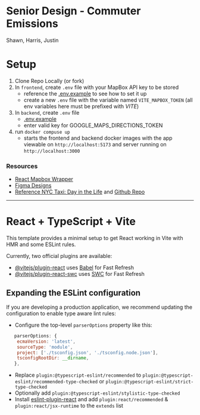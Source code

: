 # Senior Design - Commuter Emissions
Shawn, Harris, Justin

# Setup
1. Clone Repo Locally (or fork)
1. In `frontend`, create `.env` file with your MapBox API key to be stored
   - reference the [.env.example](./frontend/.env.example) to see how to set it up
   - create a new `.env` file with the variable named `VITE_MAPBOX_TOKEN` (all env variables here must be prefixed with _VITE_)
1. In `backend`, create `.env` file 
   - [.env.example](./backend/.env.example)
   - enter valid key for GOOGLE_MAPS_DIRECTIONS_TOKEN
1. run `docker compuse up`
   - starts the frontend and backend docker images with the app viewable on `http://localhost:5173` and server running on `http://localhost:3000`


### Resources
- [React Mapbox Wrapper](https://visgl.github.io/react-map-gl/docs/get-started)
- [Figma Designs](https://www.figma.com/file/jixgHBXIThzdBwXKstjzt4/Senior-Design-Visualize-Commuter-Emissions?type=design&node-id=0-1&mode=design&t=NidnMDsOuoIs0yMW-0)
- [Reference NYC Taxi: Day in the Life](https://chriswhong.github.io/nyctaxi/#) and [Github Repo](https://github.com/chriswhong/nyctaxi)





---

# React + TypeScript + Vite

This template provides a minimal setup to get React working in Vite with HMR and some ESLint rules.

Currently, two official plugins are available:

- [@vitejs/plugin-react](https://github.com/vitejs/vite-plugin-react/blob/main/packages/plugin-react/README.md) uses [Babel](https://babeljs.io/) for Fast Refresh
- [@vitejs/plugin-react-swc](https://github.com/vitejs/vite-plugin-react-swc) uses [SWC](https://swc.rs/) for Fast Refresh

## Expanding the ESLint configuration

If you are developing a production application, we recommend updating the configuration to enable type aware lint rules:

- Configure the top-level `parserOptions` property like this:

```js
   parserOptions: {
    ecmaVersion: 'latest',
    sourceType: 'module',
    project: ['./tsconfig.json', './tsconfig.node.json'],
    tsconfigRootDir: __dirname,
   },
```

- Replace `plugin:@typescript-eslint/recommended` to `plugin:@typescript-eslint/recommended-type-checked` or `plugin:@typescript-eslint/strict-type-checked`
- Optionally add `plugin:@typescript-eslint/stylistic-type-checked`
- Install [eslint-plugin-react](https://github.com/jsx-eslint/eslint-plugin-react) and add `plugin:react/recommended` & `plugin:react/jsx-runtime` to the `extends` list
